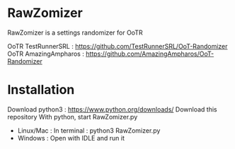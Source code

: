 # RawZomizer
RawZomizer is a settings randomizer for OoTR

OoTR TestRunnerSRL : https://github.com/TestRunnerSRL/OoT-Randomizer
OoTR AmazingAmpharos : https://github.com/AmazingAmpharos/OoT-Randomizer

# Installation

Download python3 : https://www.python.org/downloads/
Download this repository
With python, start RawZomizer.py
* Linux/Mac :
    In terminal : python3 RawZomizer.py
* Windows :
    Open with IDLE and run it
